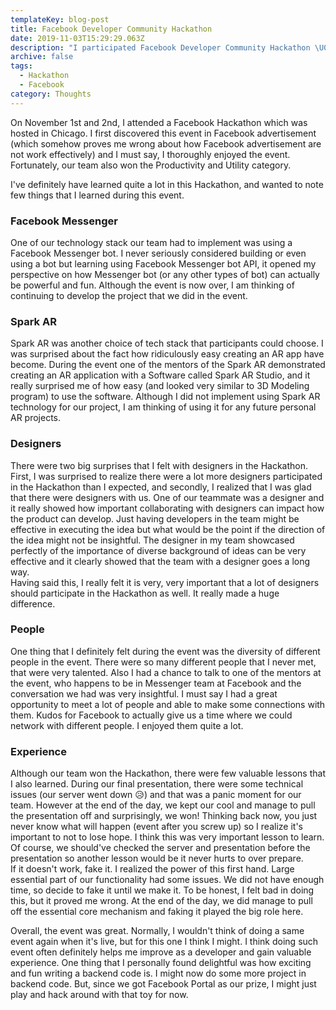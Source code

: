 ```yaml
---
templateKey: blog-post
title: Facebook Developer Community Hackathon
date: 2019-11-03T15:29:29.063Z
description: "I participated Facebook Developer Community Hackathon \U0001F468\U0001F3FB‍\U0001F4BBand our team won the Productivity and Utility category \U0001F3C6 Here's my few thoughts on the event."
archive: false
tags:
  - Hackathon
  - Facebook
category: Thoughts
---
```

On November 1st and 2nd, I attended a Facebook Hackathon which was hosted in Chicago. I first discovered this event in Facebook advertisement (which somehow proves me wrong about how Facebook advertisement are not work effectively) and I must say, I thoroughly enjoyed the event. Fortunately, our team also won the Productivity and Utility category.

I've definitely have learned quite a lot in this Hackathon, and wanted to note few things that I learned during this event.

### Facebook Messenger

One of our technology stack our team had to implement was using a Facebook Messenger bot. I never seriously considered building or even using a bot but learning using Facebook Messenger bot API, it opened my perspective on how Messenger bot (or any other types of bot) can actually be powerful and fun. Although the event is now over, I am thinking of continuing to develop the project that we did in the event.

### Spark AR

Spark AR was another choice of tech stack that participants could choose. I was surprised about the fact how ridiculously easy creating an AR app have become. During the event one of the mentors of the Spark AR demonstrated creating an AR application with a Software called Spark AR Studio, and it really surprised me of how easy (and looked very similar to 3D Modeling program) to use the software. Although I did not implement using Spark AR technology for our project, I am thinking of using it for any future personal AR projects.

### Designers

There were two big surprises that I felt with designers in the Hackathon. First, I was surprised to realize there were a lot more designers participated in the Hackathon than I expected, and secondly, I realized that I was glad that there were designers with us. One of our teammate was a designer and it really showed how important collaborating with designers can impact how the product can develop. Just having developers in the team might be effective in executing the idea but what would be the point if the direction of the idea might not be insightful. The designer in my team showcased perfectly of the importance of diverse background of ideas can be very effective and it clearly showed that the team with a designer goes a long way.   
Having said this, I really felt it is very, very important that a lot of designers should participate in the Hackathon as well. It really made a huge difference.

### People

One thing that I definitely felt during the event was the diversity of different people in the event. There were so many different people that I never met, that were very talented. Also I had a chance to talk to one of the mentors at the event, who happens to be in Messenger team at Facebook and the conversation we had was very insightful. I must say I had a great opportunity to meet a lot of people and able to make some connections with them. Kudos for Facebook to actually give us a time where we could network with different people. I enjoyed them quite a lot.

### Experience

Although our team won the Hackathon, there were few valuable lessons that I also learned. During our final presentation, there were some technical issues (our server went down 😥) and that was a panic moment for our team. However at the end of the day, we kept our cool and manage to pull the presentation off and surprisingly, we won! Thinking back now, you just never know what will happen (event after you screw up) so I realize it's important to not to lose hope. I think this was very important lesson to learn. Of course, we should've checked the server and presentation before the presentation so another lesson would be it never hurts to over prepare.    
If it doesn't work, fake it. I realized the power of this first hand. Large essential part of our functionality had some issues. We did not have enough time, so decide to fake it until we make it. To be honest, I felt bad in doing this, but it proved me wrong. At the end of the day, we did manage to pull off the essential core mechanism and faking it played the big role here.   

Overall, the event was great. Normally, I wouldn't think of doing a same event again when it's live, but for this one I think I might. I think doing such event often definitely helps me improve as a developer and gain valuable experience. One thing that I personally found delightful was how exciting and fun writing a backend code is. I might now do some more project in backend code. But, since we got Facebook Portal as our prize, I might just play and hack around with that toy for now.
